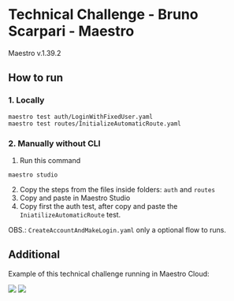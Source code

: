 # Technical Challenge - Bruno Scarpari - Maestro
Maestro v.1.39.2

## How to run

### 1. Locally

```
maestro test auth/LoginWithFixedUser.yaml
maestro test routes/InitializeAutomaticRoute.yaml
```

### 2. Manually without CLI

1. Run this command

```
maestro studio
```

2. Copy the steps from the files inside folders: `auth` and `routes`
3. Copy and paste in Maestro Studio
5. Copy first the auth test, after copy and paste the `IniatilizeAutomaticRoute` test.

OBS.: `CreateAccountAndMakeLogin.yaml` only a optional flow to runs.

## Additional
Example of this technical challenge running in Maestro Cloud:

<img src="https://sleekshot.app/api/download/guN01kcmo93l">

<img src="https://sleekshot.app/api/download/e09GcljL98UA">

